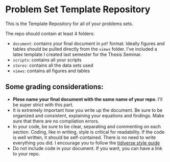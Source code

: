 # Problem Set Template Repository

This is the Template Repository for all of your problems sets.

The repo should contain at least 4 folders:

- `document`: contains your final document in `pdf` format. Ideally figures and tables should be pulled directly from the `views` folder. I've included a latex template I created last semester for the Thesis Seminar. 
- `scripts`: contains all your scripts
- `stores`: contains all the data sets used
- `views`: contains all figures and tables



## Some grading considerations: 

- **Plese name your final document with the same name of your repo**. I'll be super strict with this part.
- It is extremely important how you write up the document. Be sure to be organized and consistent, explaining your equations and findings. Make sure that there are no compilation errors.
- In your code, be sure to be clear, separating and commenting on each section.  Coding, like in writing, style is critical for readability.  If the code is well written, it should be self-contained. There is no need to write everything you did.  I encourage you to follow the [tidiverse style guide](https://style.tidyverse.org/)
- Do not include  code in your document. If you want, you can have a link to your repo.

